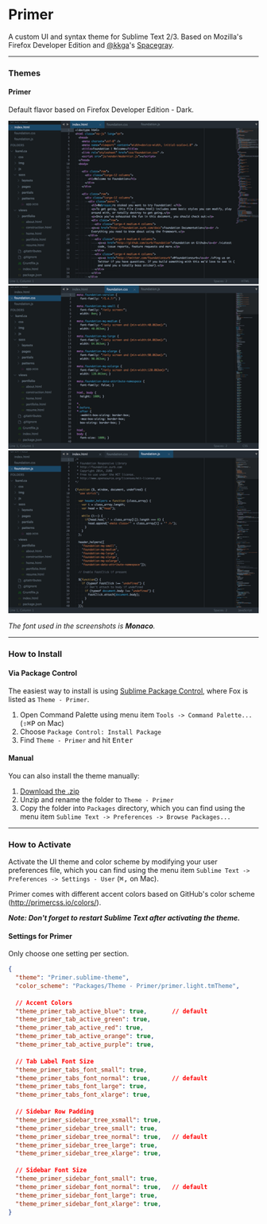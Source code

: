 # Primer

A custom UI and syntax theme for Sublime Text 2/3. Based on Mozilla's Firefox Developer Edition and [@kkga](https://github.com/kkga)'s [Spacegray](https://github.com/kkga/spacegray).

***

### Themes

#### Primer

Default flavor based on Firefox Developer Edition - Dark.

![image](screenshots/fox.dark-html.jpg)
![image](screenshots/fox.dark-css.jpg)
![image](screenshots/fox.dark-js.jpg)

*The font used in the screenshots is __Monaco__.*

***

### How to Install

#### Via Package Control

The easiest way to install is using [Sublime Package Control](https://sublime.wbond.net), where Fox is listed as `Theme - Primer`.

1. Open Command Palette using menu item `Tools -> Command Palette...` (<kbd>⇧</kbd><kbd>⌘</kbd><kbd>P</kbd> on Mac)
2. Choose `Package Control: Install Package`
3. Find `Theme - Primer` and hit <kbd>Enter</kbd>

#### Manual

You can also install the theme manually:

1. [Download the .zip](https://github.com/karelvuong/st-primer/archive/master.zip)
2. Unzip and rename the folder to `Theme - Primer`
3. Copy the folder into `Packages` directory, which you can find using the menu item `Sublime Text -> Preferences -> Browse Packages...`

***

### How to Activate

Activate the UI theme and color scheme by modifying your user preferences file, which you can find using the menu item `Sublime Text -> Preferences -> Settings - User` (<kbd>⌘</kbd><kbd>,</kbd> on Mac).

Primer comes with different accent colors based on GitHub's color scheme (http://primercss.io/colors/).

***Note: Don't forget to restart Sublime Text after activating the theme.***

#### Settings for Primer

Only choose one setting per section.

```json
{
  "theme": "Primer.sublime-theme",
  "color_scheme": "Packages/Theme - Primer/primer.light.tmTheme",
  
  // Accent Colors
  "theme_primer_tab_active_blue": true,       // default
  "theme_primer_tab_active_green": true,
  "theme_primer_tab_active_red": true,
  "theme_primer_tab_active_orange": true,
  "theme_primer_tab_active_purple": true,
  
  // Tab Label Font Size
  "theme_primer_tabs_font_small": true,
  "theme_primer_tabs_font_normal": true,      // default
  "theme_primer_tabs_font_large": true,
  "theme_primer_tabs_font_xlarge": true,
  
  // Sidebar Row Padding
  "theme_primer_sidebar_tree_xsmall": true,
  "theme_primer_sidebar_tree_small": true,      
  "theme_primer_sidebar_tree_normal": true,   // default
  "theme_primer_sidebar_tree_large": true,
  "theme_primer_sidebar_tree_xlarge": true,
  
  // Sidebar Font Size
  "theme_primer_sidebar_font_small": true,      
  "theme_primer_sidebar_font_normal": true,   // default
  "theme_primer_sidebar_font_large": true,
  "theme_primer_sidebar_font_xlarge": true,
}
```
